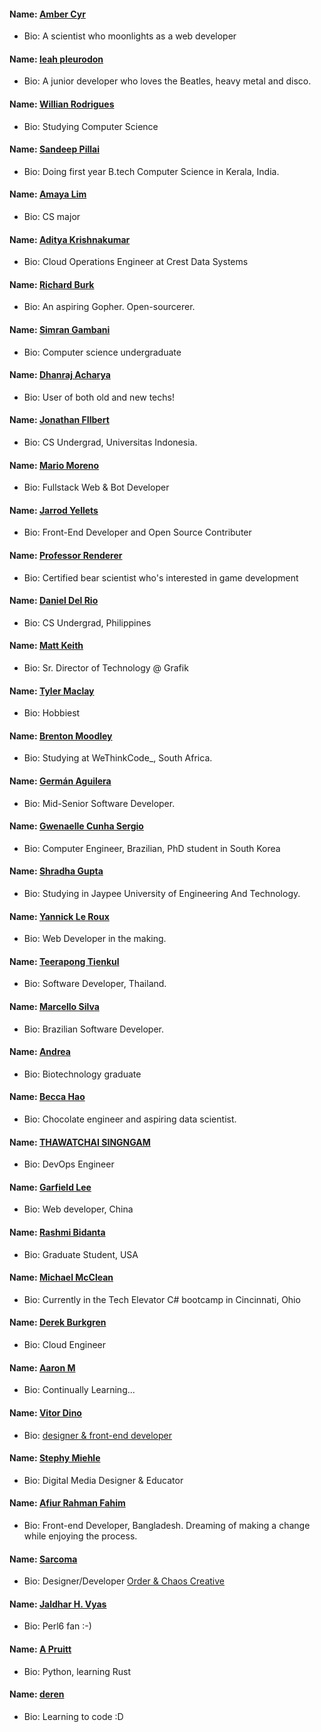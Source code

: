 #### Name: [Amber Cyr](https://github.com/SheW0lf)

- Bio: A scientist who moonlights as a web developer


#### Name: [leah pleurodon](https://github.com/leahpleurodon)

- Bio: A junior developer who loves the Beatles, heavy metal and disco.


#### Name: [Willian Rodrigues](https://github.com/willianrod)

- Bio: Studying Computer Science


#### Name: [Sandeep Pillai](https://github.com/Corruption13)

- Bio: Doing first year B.tech Computer Science in Kerala, India.


#### Name: [Amaya Lim](https://github.com/nightrainlily)

- Bio: CS major


#### Name: [Aditya Krishnakumar](https://github.com/beingadityak)

- Bio: Cloud Operations Engineer at Crest Data Systems


#### Name: [Richard Burk](https://github.com/rbo13)

- Bio: An aspiring Gopher. Open-sourcerer.


#### Name: [Simran Gambani](https://github.com/gambani-simran)

- Bio: Computer science undergraduate


#### Name: [Dhanraj Acharya](https://github.com/drex44)

- Bio: User of both old and new techs!


#### Name: [Jonathan FIlbert](https://github.com/jonathanfilbert)

- Bio: CS Undergrad, Universitas Indonesia.


#### Name: [Mario Moreno](https://github.com/soymariomoreno)

- Bio: Fullstack Web & Bot Developer


#### Name: [Jarrod Yellets](https://github.com/jarrodyellets)

- Bio: Front-End Developer and Open Source Contributer


#### Name: [Professor Renderer](https://github.com/Renderer-RCT2)

- Bio: Certified bear scientist who's interested in game development


#### Name: [Daniel Del Rio](https://github.com/daniddelrio)

- Bio: CS Undergrad, Philippines


#### Name: [Matt Keith](https://github.com/redyetico)

- Bio: Sr. Director of Technology @ Grafik


#### Name: [Tyler Maclay](https://github.com/tylermaclay)

- Bio: Hobbiest


#### Name: [Brenton Moodley](https://github.com/breakstate)

- Bio: Studying at WeThinkCode\_, South Africa.


#### Name: [Germán Aguilera](https://github.com/germmand)

- Bio: Mid-Senior Software Developer.


#### Name: [Gwenaelle Cunha Sergio](https://github.com/gcunhase)

- Bio: Computer Engineer, Brazilian, PhD student in South Korea


#### Name: [Shradha Gupta](https://github.com/shradha14)

- Bio: Studying in Jaypee University of Engineering And Technology.


#### Name: [Yannick Le Roux](https://github.com/YannickLeRoux)

- Bio: Web Developer in the making.


#### Name: [Teerapong Tienkul](https://github.com/teerapongt)

- Bio: Software Developer, Thailand.


#### Name: [Marcello Silva](https://github.com/MarcelloVSilva)

- Bio: Brazilian Software Developer.


#### Name: [Andrea](https://github.com/kaywinnet)

- Bio: Biotechnology graduate


#### Name: [Becca Hao](https://github.com/haobecca)

- Bio: Chocolate engineer and aspiring data scientist.


#### Name: [THAWATCHAI SINGNGAM](https://github.com/merxer)

- Bio: DevOps Engineer


#### Name: [Garfield Lee](https://github.com/Garfield550)

- Bio: Web developer, China


#### Name: [Rashmi Bidanta](https://github.com/rbidanta)

- Bio: Graduate Student, USA


#### Name: [Michael McClean](https://github.com/mdmcclean)

- Bio: Currently in the Tech Elevator C# bootcamp in Cincinnati, Ohio


#### Name: [Derek Burkgren](https://github.com/derekb)

- Bio: Cloud Engineer


#### Name: [Aaron M](https://github.com/thisaaronm)

- Bio: Continually Learning...


#### Name: [Vitor Dino](https://github.com/vitordino)

- Bio: [designer & front-end developer](https://vitordino.me)


#### Name: [Stephy Miehle](https://github.com/blindingstars)

- Bio: Digital Media Designer & Educator


#### Name: [Afiur Rahman Fahim](https://github.com/faahim)

- Bio: Front-end Developer, Bangladesh. Dreaming of making a change while enjoying the process.


#### Name: [Sarcoma](https://github.com/sarcoma)

- Bio: Designer/Developer [Order & Chaos Creative](https://orderandchaoscreative.com)


#### Name: [Jaldhar H. Vyas](https://github.com/jaldhar)

- Bio: Perl6 fan :-)


#### Name: [A Pruitt](https://github.com/apruitt0321)

- Bio: Python, learning Rust 


#### Name: [deren](https://github.com/icebeal)

- Bio: Learning to code :D

